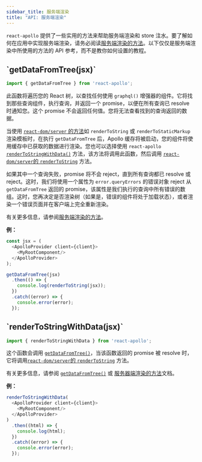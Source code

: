 ```yaml
---
sidebar_title: 服务端渲染
title: "API: 服务端渲染"
---
```


`react-apollo` 提供了一些实用的方法来帮助服务端渲染和 store 注水。要了解如何在应用中实现服务端渲染，请务必阅读[服务端渲染的方法](server-side-rendering.html)。以下仅仅是服务端渲染中所使用的方法的 API 参考，而不是教你如何设置的教程。


<h2 id="getDataFromTree" title="getDataFromTree">`getDataFromTree(jsx)`</h2>

```js
import { getDataFromTree } from 'react-apollo';
```

此函数将遍历您的 React 树，以查找任何使用 `graphql()` 增强器的组件。它将找到那些查询组件，执行查询，并返回一个 promise，以便在所有查询已 resolve 时通知您。这个 promise 不会返回任何值。您将无法查看找到的查询返回的数据。

当使用 [`react-dom/server` 的方法][]如 `renderToString` 或 `renderToStaticMarkup` 渲染模板时，在执行 `getDataFromTree` 后，Apollo 缓存将被启动，您的组件将使用缓存中已获取的数据进行渲染。您也可以选择使用 `react-apollo` [`renderToStringWithData()`](#renderToStringWithData) 方法，该方法将调用此函数，然后调用 [`react-dom/server`的 `renderToString`][] 方法。

如果其中一个查询失败，promise 将不会 reject，直到所有查询都已 resolve 或 reject。这时，我们将使用一个属性为 `error.queryErrors` 的错误对象 reject 从 `getDataFromTree` 返回的 promise，该属性是我们执行的查询中所有错误的数组。这时，您再决定是否渲染树（如果是，错误的组件将处于加载状态），或者渲染一个错误页面并在客户端上完全重新渲染。

有关更多信息，请参阅[服务端渲染的方法](server-side-rendering.html)。

[`react-dom/server` 的方法]: https://facebook.github.io/react/docs/react-dom-server.html
[`react-dom/server`的 `renderToString`]: https://facebook.github.io/react/docs/react-dom-server.html#rendertostring

**例：**

```js
const jsx = (
  <ApolloProvider client={client}>
    <MyRootComponent/>
  </ApolloProvider>
);

getDataFromTree(jsx)
  .then(() => {
    console.log(renderToString(jsx));
  })
  .catch((error) => {
    console.error(error);
  });
```

<h2 id="renderToStringWithData" title="renderToStringWithData">
  `renderToStringWithData(jsx)`
</h2>

```js
import { renderToStringWithData } from 'react-apollo';
```

这个函数会调用 [`getDataFromTree()`](#getDataFromTree)，当该函数返回的 promise 被 resolve 时，它将调用[`react-dom/server`的 `renderToString`][] 方法。

有关更多信息，请参阅 [`getDataFromTree()`](#getDataFromTree) 或 [服务器端渲染的方法](server-side-rendering.html)文档。

[`react-dom/server` 的 `renderToString`]: https://facebook.github.io/react/docs/react-dom-server.html#rendertostring

**例：**

```js
renderToStringWithData(
  <ApolloProvider client={client}>
    <MyRootComponent/>
  </ApolloProvider>
)
  .then((html) => {
    console.log(html);
  })
  .catch((error) => {
    console.error(error);
  });
```
